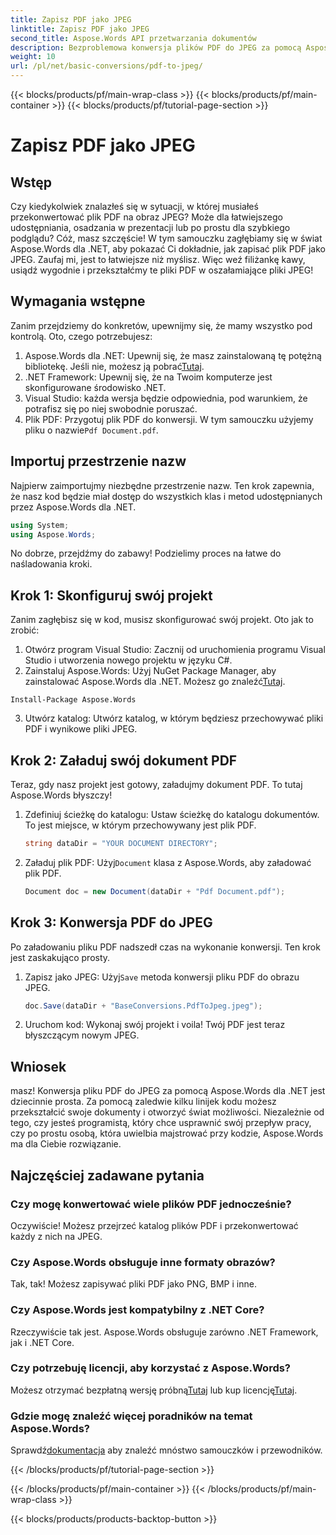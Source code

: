 ```yaml
---
title: Zapisz PDF jako JPEG
linktitle: Zapisz PDF jako JPEG
second_title: Aspose.Words API przetwarzania dokumentów
description: Bezproblemowa konwersja plików PDF do JPEG za pomocą Aspose.Words dla .NET. Postępuj zgodnie z naszym szczegółowym przewodnikiem z przykładami i FAQ. Idealne dla programistów i entuzjastów.
weight: 10
url: /pl/net/basic-conversions/pdf-to-jpeg/
---
```


{{< blocks/products/pf/main-wrap-class >}}
{{< blocks/products/pf/main-container >}}
{{< blocks/products/pf/tutorial-page-section >}}

# Zapisz PDF jako JPEG

## Wstęp

Czy kiedykolwiek znalazłeś się w sytuacji, w której musiałeś przekonwertować plik PDF na obraz JPEG? Może dla łatwiejszego udostępniania, osadzania w prezentacji lub po prostu dla szybkiego podglądu? Cóż, masz szczęście! W tym samouczku zagłębiamy się w świat Aspose.Words dla .NET, aby pokazać Ci dokładnie, jak zapisać plik PDF jako JPEG. Zaufaj mi, jest to łatwiejsze niż myślisz. Więc weź filiżankę kawy, usiądź wygodnie i przekształćmy te pliki PDF w oszałamiające pliki JPEG!

## Wymagania wstępne

Zanim przejdziemy do konkretów, upewnijmy się, że mamy wszystko pod kontrolą. Oto, czego potrzebujesz:

1. Aspose.Words dla .NET: Upewnij się, że masz zainstalowaną tę potężną bibliotekę. Jeśli nie, możesz ją pobrać[Tutaj](https://releases.aspose.com/words/net/).
2. .NET Framework: Upewnij się, że na Twoim komputerze jest skonfigurowane środowisko .NET.
3. Visual Studio: każda wersja będzie odpowiednia, pod warunkiem, że potrafisz się po niej swobodnie poruszać.
4.  Plik PDF: Przygotuj plik PDF do konwersji. W tym samouczku użyjemy pliku o nazwie`Pdf Document.pdf`.

## Importuj przestrzenie nazw

Najpierw zaimportujmy niezbędne przestrzenie nazw. Ten krok zapewnia, że nasz kod będzie miał dostęp do wszystkich klas i metod udostępnianych przez Aspose.Words dla .NET.

```csharp
using System;
using Aspose.Words;
```

No dobrze, przejdźmy do zabawy! Podzielimy proces na łatwe do naśladowania kroki.

## Krok 1: Skonfiguruj swój projekt

Zanim zagłębisz się w kod, musisz skonfigurować swój projekt. Oto jak to zrobić:

1. Otwórz program Visual Studio: Zacznij od uruchomienia programu Visual Studio i utworzenia nowego projektu w języku C#.
2.  Zainstaluj Aspose.Words: Użyj NuGet Package Manager, aby zainstalować Aspose.Words dla .NET. Możesz go znaleźć[Tutaj](https://releases.aspose.com/words/net/).

```shell
Install-Package Aspose.Words
```

3. Utwórz katalog: Utwórz katalog, w którym będziesz przechowywać pliki PDF i wynikowe pliki JPEG.

## Krok 2: Załaduj swój dokument PDF

Teraz, gdy nasz projekt jest gotowy, załadujmy dokument PDF. To tutaj Aspose.Words błyszczy!

1. Zdefiniuj ścieżkę do katalogu: Ustaw ścieżkę do katalogu dokumentów. To jest miejsce, w którym przechowywany jest plik PDF.

    ```csharp
    string dataDir = "YOUR DOCUMENT DIRECTORY";
    ```

2.  Załaduj plik PDF: Użyj`Document` klasa z Aspose.Words, aby załadować plik PDF.

    ```csharp
    Document doc = new Document(dataDir + "Pdf Document.pdf");
    ```

## Krok 3: Konwersja PDF do JPEG

Po załadowaniu pliku PDF nadszedł czas na wykonanie konwersji. Ten krok jest zaskakująco prosty.

1.  Zapisz jako JPEG: Użyj`Save` metoda konwersji pliku PDF do obrazu JPEG.

    ```csharp
    doc.Save(dataDir + "BaseConversions.PdfToJpeg.jpeg");
    ```

2. Uruchom kod: Wykonaj swój projekt i voila! Twój PDF jest teraz błyszczącym nowym JPEG.

## Wniosek

masz! Konwersja pliku PDF do JPEG za pomocą Aspose.Words dla .NET jest dziecinnie prosta. Za pomocą zaledwie kilku linijek kodu możesz przekształcić swoje dokumenty i otworzyć świat możliwości. Niezależnie od tego, czy jesteś programistą, który chce usprawnić swój przepływ pracy, czy po prostu osobą, która uwielbia majstrować przy kodzie, Aspose.Words ma dla Ciebie rozwiązanie.

## Najczęściej zadawane pytania

### Czy mogę konwertować wiele plików PDF jednocześnie?
Oczywiście! Możesz przejrzeć katalog plików PDF i przekonwertować każdy z nich na JPEG.

### Czy Aspose.Words obsługuje inne formaty obrazów?
Tak, tak! Możesz zapisywać pliki PDF jako PNG, BMP i inne.

### Czy Aspose.Words jest kompatybilny z .NET Core?
Rzeczywiście tak jest. Aspose.Words obsługuje zarówno .NET Framework, jak i .NET Core.

### Czy potrzebuję licencji, aby korzystać z Aspose.Words?
 Możesz otrzymać bezpłatną wersję próbną[Tutaj](https://releases.aspose.com/) lub kup licencję[Tutaj](https://purchase.aspose.com/buy).

### Gdzie mogę znaleźć więcej poradników na temat Aspose.Words?
 Sprawdź[dokumentacja](https://reference.aspose.com/words/net/) aby znaleźć mnóstwo samouczków i przewodników.

{{< /blocks/products/pf/tutorial-page-section >}}

{{< /blocks/products/pf/main-container >}}
{{< /blocks/products/pf/main-wrap-class >}}

{{< blocks/products/products-backtop-button >}}
